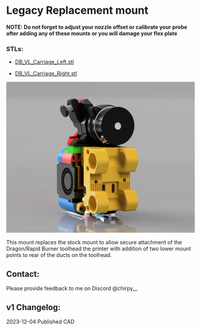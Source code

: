 # Legacy Replacement mount

**NOTE: Do not forget to adjust your nozzle offset or calibrate your probe after adding any of these mounts or you will damage your flex plate**

### STLs:

- [DB_VL_Carriage_Left.stl](STLs/DB_VL_Carriage_Left.stl)

- [DB_VL_Carriage_Right.stl](STLs/DB_VL_Carriage_Right.stl)

![](../../images/Legacy.png)

This mount replaces the stock mount to allow secure attachment of the Dragon/Rapid Burner toolhead the printer with addition of two lower mount points to rear of the ducts on the toolhead.

## Contact:

Please provide feedback to me on Discord @chirpy__ 

## v1 Changelog:

2023-12-04 Published CAD
